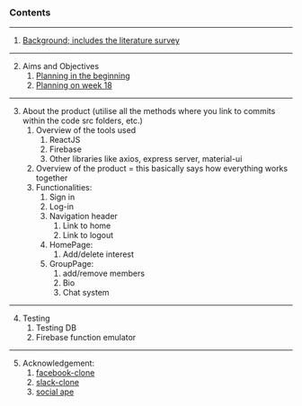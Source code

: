 ### Contents

---
1. [Background; includes the literature survey](https://cseegit.essex.ac.uk/ce301_2020/ce301_rai_ajaya/-/blob/master/Challenge%20Week/Background.md)
---
2. Aims and Objectives
    1. [Planning in the beginning](https://cseegit.essex.ac.uk/ce301_2020/ce301_rai_ajaya/-/blob/master/Challenge%20Week/Plan.md)
    2. [Planning on week 18](https://cseegit.essex.ac.uk/ce301_2020/ce301_rai_ajaya/-/blob/master/final_product/technical_documentation/plan.md)
---
3. About the product (utilise all the methods where you link to commits within the code src folders, etc.)
    1. Overview of the tools used
        1. ReactJS
        2. Firebase
        3. Other libraries like axios, express server, material-ui
    2. Overview of the product = this basically says how everything works together
    3. Functionalities:
        1. Sign in
        2. Log-in
        3. Navigation header
            1. Link to home
            2. Link to logout
        4. HomePage: 
            1. Add/delete interest
        5. GroupPage: 
            1. add/remove members
            2. Bio
            3. Chat system
---
4. Testing
    1. Testing DB
    2. Firebase function emulator
---
5. Acknowledgement:
    1. [facebook-clone](https://cseegit.essex.ac.uk/ce301_2020/ce301_rai_ajaya/-/tree/master/Summer%20preparation/Projects)
    2. [slack-clone](https://cseegit.essex.ac.uk/ce301_2020/ce301_rai_ajaya/-/tree/master/Summer%20preparation/Projects)
    3. [social ape](https://cseegit.essex.ac.uk/ce301_2020/ce301_rai_ajaya/-/tree/master/Challenge%20Week/Project)
